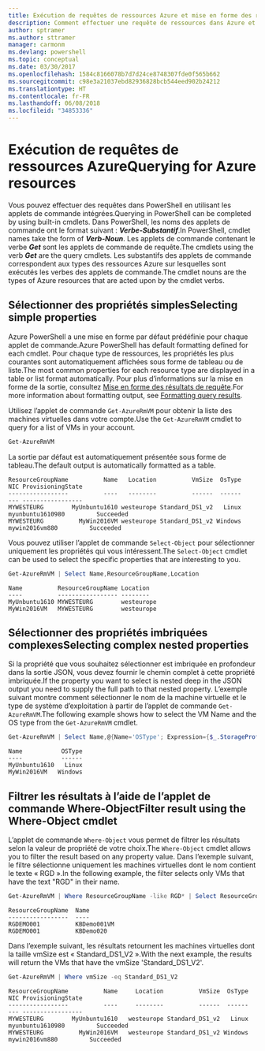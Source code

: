 ```yaml
---
title: Exécution de requêtes de ressources Azure et mise en forme des résultats | Microsoft Docs
description: Comment effectuer une requête de ressources dans Azure et mettre en forme les résultats.
author: sptramer
ms.author: sttramer
manager: carmonm
ms.devlang: powershell
ms.topic: conceptual
ms.date: 03/30/2017
ms.openlocfilehash: 1584c8166078b7d7d24ce8748307fde0f565b662
ms.sourcegitcommit: c98e3a21037ebd82936828bcb544eed902b24212
ms.translationtype: HT
ms.contentlocale: fr-FR
ms.lasthandoff: 06/08/2018
ms.locfileid: "34853336"
---
```

# <a name="querying-for-azure-resources"></a><span data-ttu-id="31744-103">Exécution de requêtes de ressources Azure</span><span class="sxs-lookup"><span data-stu-id="31744-103">Querying for Azure resources</span></span>

<span data-ttu-id="31744-104">Vous pouvez effectuer des requêtes dans PowerShell en utilisant les applets de commande intégrées.</span><span class="sxs-lookup"><span data-stu-id="31744-104">Querying in PowerShell can be completed by using built-in cmdlets.</span></span> <span data-ttu-id="31744-105">Dans PowerShell, les noms des applets de commande ont le format suivant : **_Verbe-Substantif_**.</span><span class="sxs-lookup"><span data-stu-id="31744-105">In PowerShell, cmdlet names take the form of **_Verb-Noun_**.</span></span> <span data-ttu-id="31744-106">Les applets de commande contenant le verbe **_Get_** sont les applets de commande de requête.</span><span class="sxs-lookup"><span data-stu-id="31744-106">The cmdlets using the verb **_Get_** are the query cmdlets.</span></span> <span data-ttu-id="31744-107">Les substantifs des applets de commande correspondent aux types des ressources Azure sur lesquelles sont exécutés les verbes des applets de commande.</span><span class="sxs-lookup"><span data-stu-id="31744-107">The cmdlet nouns are the types of Azure resources that are acted upon by the cmdlet verbs.</span></span>


## <a name="selecting-simple-properties"></a><span data-ttu-id="31744-108">Sélectionner des propriétés simples</span><span class="sxs-lookup"><span data-stu-id="31744-108">Selecting simple properties</span></span>

<span data-ttu-id="31744-109">Azure PowerShell a une mise en forme par défaut prédéfinie pour chaque applet de commande.</span><span class="sxs-lookup"><span data-stu-id="31744-109">Azure PowerShell has default formatting defined for each cmdlet.</span></span> <span data-ttu-id="31744-110">Pour chaque type de ressources, les propriétés les plus courantes sont automatiquement affichées sous forme de tableau ou de liste.</span><span class="sxs-lookup"><span data-stu-id="31744-110">The most common properties for each resource type are displayed in a table or list format automatically.</span></span> <span data-ttu-id="31744-111">Pour plus d’informations sur la mise en forme de la sortie, consultez [Mise en forme des résultats de requête](formatting-output.md).</span><span class="sxs-lookup"><span data-stu-id="31744-111">For more information about formatting output, see [Formatting query results](formatting-output.md).</span></span>

<span data-ttu-id="31744-112">Utilisez l’applet de commande `Get-AzureRmVM` pour obtenir la liste des machines virtuelles dans votre compte.</span><span class="sxs-lookup"><span data-stu-id="31744-112">Use the `Get-AzureRmVM` cmdlet to query for a list of VMs in your account.</span></span>

```powershell
Get-AzureRmVM
```

<span data-ttu-id="31744-113">La sortie par défaut est automatiquement présentée sous forme de tableau.</span><span class="sxs-lookup"><span data-stu-id="31744-113">The default output is automatically formatted as a table.</span></span>

```
ResourceGroupName          Name   Location          VmSize  OsType              NIC ProvisioningState
-----------------          ----   --------          ------  ------              --- -----------------
MYWESTEURG        MyUnbuntu1610 westeurope Standard_DS1_v2   Linux myunbuntu1610980         Succeeded
MYWESTEURG          MyWin2016VM westeurope Standard_DS1_v2 Windows   mywin2016vm880         Succeeded
```

<span data-ttu-id="31744-114">Vous pouvez utiliser l’applet de commande `Select-Object` pour sélectionner uniquement les propriétés qui vous intéressent.</span><span class="sxs-lookup"><span data-stu-id="31744-114">The `Select-Object` cmdlet can be used to select the specific properties that are interesting to you.</span></span>

```powershell
Get-AzureRmVM | Select Name,ResourceGroupName,Location
```

```
Name          ResourceGroupName Location
----          ----------------- --------
MyUnbuntu1610 MYWESTEURG        westeurope
MyWin2016VM   MYWESTEURG        westeurope
```

## <a name="selecting-complex-nested-properties"></a><span data-ttu-id="31744-115">Sélectionner des propriétés imbriquées complexes</span><span class="sxs-lookup"><span data-stu-id="31744-115">Selecting complex nested properties</span></span>

<span data-ttu-id="31744-116">Si la propriété que vous souhaitez sélectionner est imbriquée en profondeur dans la sortie JSON, vous devez fournir le chemin complet à cette propriété imbriquée.</span><span class="sxs-lookup"><span data-stu-id="31744-116">If the property you want to select is nested deep in the JSON output you need to supply the full path to that nested property.</span></span> <span data-ttu-id="31744-117">L’exemple suivant montre comment sélectionner le nom de la machine virtuelle et le type de système d’exploitation à partir de l’applet de commande `Get-AzureRmVM`.</span><span class="sxs-lookup"><span data-stu-id="31744-117">The following example shows how to select the VM Name and the OS type from the `Get-AzureRmVM` cmdlet.</span></span>

```powershell
Get-AzureRmVM | Select Name,@{Name='OSType'; Expression={$_.StorageProfile.OSDisk.OSType}}
```

```
Name           OSType
----           ------
MyUnbuntu1610   Linux
MyWin2016VM   Windows
```

## <a name="filter-result-using-the-where-object-cmdlet"></a><span data-ttu-id="31744-118">Filtrer les résultats à l’aide de l’applet de commande Where-Object</span><span class="sxs-lookup"><span data-stu-id="31744-118">Filter result using the Where-Object cmdlet</span></span>

<span data-ttu-id="31744-119">L’applet de commande `Where-Object` vous permet de filtrer les résultats selon la valeur de propriété de votre choix.</span><span class="sxs-lookup"><span data-stu-id="31744-119">The `Where-Object` cmdlet allows you to filter the result based on any property value.</span></span> <span data-ttu-id="31744-120">Dans l’exemple suivant, le filtre sélectionne uniquement les machines virtuelles dont le nom contient le texte « RGD ».</span><span class="sxs-lookup"><span data-stu-id="31744-120">In the following example, the filter selects only VMs that have the text "RGD" in their name.</span></span>

```powershell
Get-AzureRmVM | Where ResourceGroupName -like RGD* | Select ResourceGroupName,Name
```

```
ResourceGroupName  Name
-----------------  ----
RGDEMO001          KBDemo001VM
RGDEMO001          KBDemo020
```

<span data-ttu-id="31744-121">Dans l’exemple suivant, les résultats retournent les machines virtuelles dont la taille vmSize est « Standard_DS1_V2 ».</span><span class="sxs-lookup"><span data-stu-id="31744-121">With the next example, the results will return the VMs that have the vmSize 'Standard_DS1_V2'.</span></span>

```powershell
Get-AzureRmVM | Where vmSize -eq Standard_DS1_V2
```

```
ResourceGroupName          Name     Location          VmSize  OsType              NIC ProvisioningState
-----------------          ----     --------          ------  ------              --- -----------------
MYWESTEURG        MyUnbuntu1610   westeurope Standard_DS1_v2   Linux myunbuntu1610980         Succeeded
MYWESTEURG          MyWin2016VM   westeurope Standard_DS1_v2 Windows   mywin2016vm880         Succeeded
```
